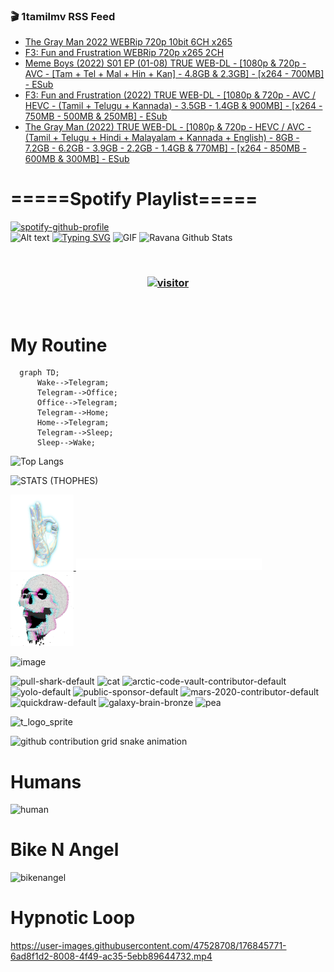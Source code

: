 ### 🎬 1tamilmv RSS Feed

<!-- BLOG-POST-LIST:START -->
- [The Gray Man 2022 WEBRip 720p 10bit 6CH x265](https://www.1tamilmv.click/index.php?/forums/topic/166124-the-gray-man-2022-webrip-720p-10bit-6ch-x265/&do=findComment&comment=331690)
- [F3: Fun and Frustration WEBRip 720p x265 2CH](https://www.1tamilmv.click/index.php?/forums/topic/166123-f3-fun-and-frustration-webrip-720p-x265-2ch/&do=findComment&comment=331689)
- [Meme Boys &lpar;2022&rpar; S01 EP &lpar;01-08&rpar; TRUE WEB-DL - [1080p &amp; 720p - AVC - [Tam + Tel + Mal + Hin + Kan] - 4.8GB &amp; 2.3GB] - [x264 - 700MB] - ESub](https://www.1tamilmv.click/index.php?/forums/topic/166035-meme-boys-2022-s01-ep-01-08-true-web-dl-1080p-720p-avc-tam-tel-mal-hin-kan-48gb-23gb-x264-700mb-esub/&do=findComment&comment=331688)
- [F3: Fun and Frustration &lpar;2022&rpar; TRUE WEB-DL - [1080p &amp; 720p - AVC / HEVC - &lpar;Tamil + Telugu + Kannada&rpar; - 3.5GB - 1.4GB &amp; 900MB] - [x264 - 750MB - 500MB &amp; 250MB] - ESub](https://www.1tamilmv.click/index.php?/forums/topic/166054-f3-fun-and-frustration-2022-true-web-dl-1080p-720p-avc-hevc-tamil-telugu-kannada-35gb-14gb-900mb-x264-750mb-500mb-250mb-esub/&do=findComment&comment=331687)
- [The Gray Man &lpar;2022&rpar; TRUE WEB-DL - [1080p &amp; 720p - HEVC / AVC - &lpar;Tamil + Telugu + Hindi + Malayalam + Kannada + English&rpar; - 8GB - 7.2GB - 6.2GB - 3.9GB - 2.2GB - 1.4GB &amp; 770MB] - [x264 - 850MB - 600MB &amp; 300MB] - ESub](https://www.1tamilmv.click/index.php?/forums/topic/166095-the-gray-man-2022-true-web-dl-1080p-720p-hevc-avc-tamil-telugu-hindi-malayalam-kannada-english-8gb-72gb-62gb-39gb-22gb-14gb-770mb-x264-850mb-600mb-300mb-esub/&do=findComment&comment=331686)
<!-- BLOG-POST-LIST:END -->

# =====Spotify Playlist=====
[![spotify-github-profile](https://spotify-github-profile.vercel.app/api/view?uid=31rfzgmuvvewegdlxvlev4ynz4vu&cover_image=true&theme=default&bar_color=53b14f&bar_color_cover=true)](https://ravana69.github.io/rss)
</br>
![Alt text](https://spotify-recently-played-readme.vercel.app/api?user=31rfzgmuvvewegdlxvlev4ynz4vu)
[![Typing SVG](https://readme-typing-svg.herokuapp.com?color=%2336BCF7&center=true&vCenter=true&multiline=true&height=81&lines=I+AM+RAVANA;CONTACT+ME+ON+TELEGRAM%3A+%40R4V4N4)](https://git.io/typing-svg)
<img align="centre" height="400px" width="490px" alt="GIF" src="https://github.com/ravana69/ravana69/blob/master/rvm.gif" />
![Ravana Github Stats](https://github-readme-stats.vercel.app/api?username=ravana69&&show_icons=true&theme=radical)

<br />
<h3 align="center"> <a href="https://t.me/r4v4n4"><img src="https://profile-counter.glitch.me/ravana69/count.svg" alt="visitor" width="600"></a> </h3>
</br>

<H1>My Routine</H1>

```mermaid
  graph TD;
      Wake-->Telegram;
      Telegram-->Office;
      Office-->Telegram;
      Telegram-->Home;
      Home-->Telegram;
      Telegram-->Sleep;
      Sleep-->Wake;
```
![Top Langs](https://github-readme-stats.vercel.app/api/top-langs/?username=ravana69&&show_icons=true&theme=radical)

![STATS (THOPHES)](https://github-profile-trophy.vercel.app/?username=ravana69&theme=gruvbox&margin-w=10&margin-h=15&column=8)
<br />
<p align="left">
    <a href="#">
        <img width="20%" src="./assets/images/hand.gif" alt="" />
    </a>
    <a href="#">
        <img width="59%" src="./assets/images/spacer.png" alt="" >
    </a>
    <a href="#">
        <img width="20%" src="./assets/images/skull.gif" alt="" />
    </a>
</p>


![image](https://user-images.githubusercontent.com/47528708/175298537-0623dc00-7b1a-4ec1-b5b1-71768763a234.png)

<img width="148" alt="pull-shark-default" src="https://user-images.githubusercontent.com/47528708/176419715-70981865-4dc6-489a-8a1a-06842db67b15.gif"> <img width="148" alt="cat" src="https://user-images.githubusercontent.com/47528708/179149594-60701d0e-e626-415f-9958-80736351eadd.gif"> <img width="148" alt="arctic-code-vault-contributor-default" src="https://user-images.githubusercontent.com/47528708/175267501-e1fbbb8f-c2b2-4882-b865-2ac4debef26c.png"> <img width="148" alt="yolo-default" src="https://user-images.githubusercontent.com/47528708/175267654-281a1880-1129-4b7b-bf2f-de5dd2bc5afa.png"> <img width="148" alt="public-sponsor-default" src="https://user-images.githubusercontent.com/47528708/175268448-2e78cc75-fb25-4d76-bd22-7df520446b45.png"> <img width="148" alt="mars-2020-contributor-default" src="https://user-images.githubusercontent.com/47528708/175268475-de6d987a-3be9-4353-86a5-23b422559355.png"> <img width="148" alt="quickdraw-default" src="https://user-images.githubusercontent.com/47528708/179148665-33e7c2c8-5d95-413e-8b25-6862820a5fe7.png"> <img width="148" alt="galaxy-brain-bronze" src="https://user-images.githubusercontent.com/47528708/176419717-e2fdca8b-0fdc-47dd-9511-a7ff52178a33.gif"> <img width="148" alt="pea" src="https://user-images.githubusercontent.com/47528708/179149608-800ce6e1-7d24-4bfe-8e84-5628e6d5497d.gif">

![t_logo_sprite](https://user-images.githubusercontent.com/47528708/175293007-21ff1792-1fca-4be3-bcae-12fdc3aa414f.svg)

![github contribution grid snake animation](https://raw.githubusercontent.com/ravana69/ravana69/output/github-contribution-grid-snake-dark.svg#gh-dark-mode-only)

# Humans
<img width="170" alt="human" src="https://user-images.githubusercontent.com/47528708/176413829-c142d478-1c96-4c3c-a2a4-2dd35374c335.gif">

# Bike N Angel
<img width="170" alt="bikenangel" src="https://user-images.githubusercontent.com/47528708/176616968-3a44f91e-8016-477c-9bb5-c4689a1adbee.gif">

# Hypnotic Loop

https://user-images.githubusercontent.com/47528708/176845771-6ad8f1d2-8008-4f49-ac35-5ebb89644732.mp4


